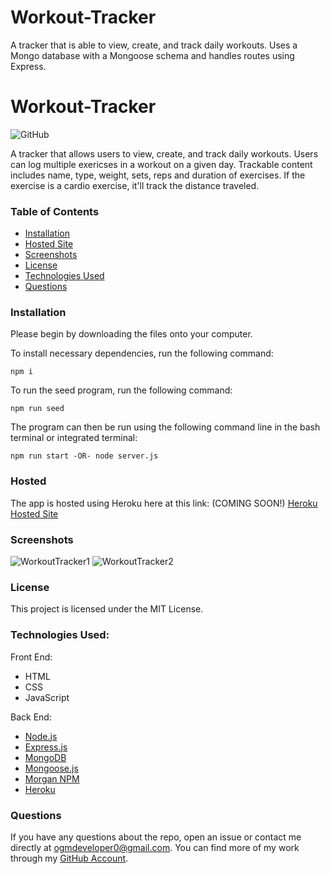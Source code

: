 # Workout-Tracker
A tracker that is able to view, create, and track daily workouts. Uses a Mongo database with a Mongoose schema and handles routes using Express.
# Workout-Tracker
![GitHub](https://img.shields.io/github/license/ogmedina/workout-tracker)


A tracker that allows users to view, create, and track daily workouts. Users can log multiple exericses in a workout on a given day. Trackable content includes name, type, weight, sets, reps and duration of exercises. If the exercise is a cardio exercise, it'll track the distance traveled.

### Table of Contents

* [Installation](#installation)
* [Hosted Site](#hosted)
* [Screenshots](#screenshots)
* [License](#license)
* [Technologies Used](#technologies%20used)
* [Questions](#questions)

### Installation
Please begin by downloading the files onto your computer.

To install necessary dependencies, run the following command:
```
npm i
```
To run the seed program, run the following command:
```
npm run seed
```
The program can then be run using the following command line in the bash terminal or integrated terminal:
```
npm run start -OR- node server.js
```
### Hosted
The app is hosted using Heroku here at this link: (COMING SOON!) [Heroku Hosted Site]()

### Screenshots 
![WorkoutTracker1]()
![WorkoutTracker2]()

### License
This project is licensed under the MIT License. 

### Technologies Used:
Front End: 
* HTML
* CSS
* JavaScript

Back End:
* [Node.js](https://nodejs.org/en/)
* [Express.js](https://expressjs.com/)
* [MongoDB](https://www.mongodb.com/)
* [Mongoose.js](https://www.mongoosejs.com/)
* [Morgan NPM](https://www.npmjs.com/package/morgan)
* [Heroku](https://www.heroku.com)

### Questions
If you have any questions about the repo, open an issue or contact me directly at ogmdeveloper0@gmail.com. You can find more of my work through my [GitHub Account](https://github.com/ogmedina/).